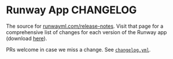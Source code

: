 # Runway App CHANGELOG

The source for [runwayml.com/release-notes](https://runwayml.com/release-notes). Visit that page for a comprehensive list of changes for each version of the Runway app (download [here](https://runwayml.com/download/)).

PRs welcome in case we miss a change. See [`changelog.yml`](changelog.yml).
